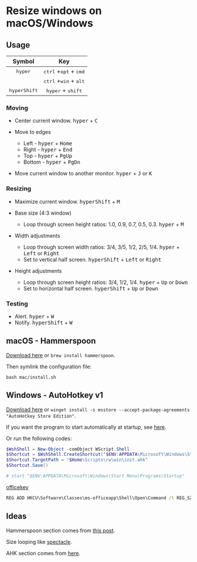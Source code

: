 # Resize windows on macOS/Windows

## Usage

|        Symbol         |                       Key                        |
|:---------------------:|:------------------------------------------------:|
|   <kbd>hyper</kbd>    | <kbd>ctrl</kbd> +<kbd>opt</kbd> + <kbd>cmd</kbd> |
|                       | <kbd>ctrl</kbd> +<kbd>win</kbd> + <kbd>alt</kbd> |
| <kbd>hyperShift</kbd> |       <kbd>hyper</kbd> + <kbd>shift</kbd>        |

### Moving

* Center current window. <kbd>hyper</kbd> + <kbd>C</kbd>

* Move to edges
    * Left - <kbd>hyper</kbd> + <kbd>Home</kbd>
    * Right - <kbd>hyper</kbd> + <kbd>End</kbd>
    * Top - <kbd>hyper</kbd> + <kbd>PgUp</kbd>
    * Bottom - <kbd>hyper</kbd> + <kbd>PgDn</kbd>

* Move current window to another monitor. <kbd>hyper</kbd> + <kbd>J</kbd> or <kbd>K</kbd>

### Resizing

* Maximize current window. <kbd>hyperShift</kbd> + <kbd>M</kbd>

* Base size (4:3 window)
    * Loop through screen height ratios: 1.0, 0.9, 0.7, 0.5, 0.3. <kbd>hyper</kbd> + <kbd>M</kbd>
* Width adjustments
    * Loop through screen width ratios: 3/4, 3/5, 1/2, 2/5, 1/4. <kbd>hyper</kbd> + <kbd>Left</kbd> or <kbd>Right</kbd>
    * Set to vertical half screen. <kbd>hyperShift</kbd> + <kbd>Left</kbd> or <kbd>Right</kbd>
* Height adjustments
    * Loop through screen height ratios: 3/4, 1/2, 1/4. <kbd>hyper</kbd> + <kbd>Up</kbd> or <kbd>Down</kbd>
    * Set to horizontal half screen. <kbd>hyperShift</kbd> + <kbd>Up</kbd> or <kbd>Down</kbd>

### Testing

* Alert. <kbd>hyper</kbd> + <kbd>W</kbd>
* Notify. <kbd>hyperShift</kbd> + <kbd>W</kbd>

## macOS - Hammerspoon

[Download here](https://www.hammerspoon.org) or `brew install hammerspoon`.

Then symlink the configuration file:

```shell
bash mac/install.sh

```

## Windows - AutoHotkey v1

[Download here](https://www.autohotkey.com/) or
`winget install -s msstore --accept-package-agreements "AutoHotkey Store Edition"`.

If you want the program to start automatically at startup, see [here](https://hackmd.io/@xwater8/r1G5e7RXL).

Or run the following codes:

```powershell
$WshShell = New-Object -comObject WScript.Shell
$Shortcut = $WshShell.CreateShortcut("$ENV:APPDATA\Microsoft\Windows\Start Menu\Programs\Startup\rw.lnk")
$Shortcut.TargetPath = "$Home\Scripts\rw\win\init.ahk"
$Shortcut.Save()

# start "$ENV:APPDATA\Microsoft\Windows\Start Menu\Programs\Startup"

```

[officekey](https://superuser.com/questions/1455857/how-to-disable-office-key-keyboard-shortcut-opening-office-app)

```cmd
REG ADD HKCU\Software\Classes\ms-officeapp\Shell\Open\Command /t REG_SZ /d rundll32

```

## Ideas

Hammerspoon section comes
from [this post](http://songchenwen.com/tech/2015/04/02/hammerspoon-mac-window-manager/).

Size looping like [spectacle](https://www.spectacleapp.com).

AHK section comes from [here](https://github.com/justcla/WindowHotKeys).
